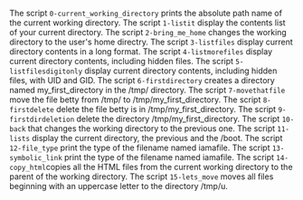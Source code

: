 The script `0-current_working_directory` prints the absolute path name of the current working directory.
The script `1-listit` display the contents list of your current directory.
The script `2-bring_me_home` changes the working directory to the user's home directry.
The script `3-listfiles` display current directory contents in a long format.
The script `4-listmorefiles` display current directory contents, including hidden files.
The script `5-listfilesdigitonly` display current directory contents, including hidden files, with UID and GID.
The script `6-firstdirectory` creates a directory named my_first_directory in the /tmp/ directory.
The script `7-movethatfile` move the file betty from /tmp/ to /tmp/my_first_directory.
The script `8-firstdelete` delete the file betty is in /tmp/my_first_directory.
The script `9-firstdirdeletion` delete the directory /tmp/my_first_directory.
The script `10-back` that changes the working directory to the previous one. 
The script `11-lists` display the current directory, the previous and the /boot.
The script `12-file_type` print the type of the filename named iamafile.
The script `13-symbolic_link` print the type of the filename named iamafile.
The script `14-copy_html`copies all the HTML files from the current working directory to the parent of the working directory.
The script `15-lets_move` moves all files beginning with an uppercase letter to the directory /tmp/u.
